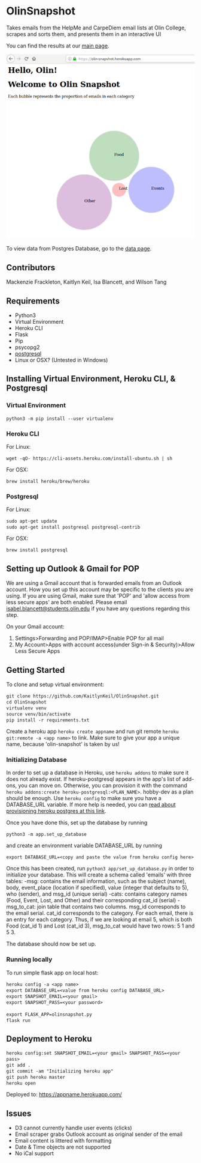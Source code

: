 # OlinSnapshot

Takes emails from the HelpMe and CarpeDiem email lists at Olin College, scrapes and sorts them, and presents them in an interactive UI

You can find the results at our [main page](https://olin-snapshot.herokuapp.com/).

![Home Screen](./docs/app_preview.png)

To view data from Postgres Database, go to the [data page](https://olin-snapshot.herokuapp.com/data).

## Contributors

Mackenzie Frackleton, Kaitlyn Keil, Isa Blancett, and Wilson Tang

## Requirements

* Python3
* Virtual Environment
* Heroku CLI
* Flask
* Pip
* psycopg2
* [postgresql](https://wiki.postgresql.org/wiki/Detailed_installation_guides)
* Linux or OSX? (Untested in Windows)

## Installing Virtual Environment, Heroku CLI, & Postgresql

### Virtual Environment

```shell
python3 -m pip install --user virtualenv
```

### Heroku CLI

For Linux:

```shell
wget -qO- https://cli-assets.heroku.com/install-ubuntu.sh | sh
```

For OSX:

```shell
brew install heroku/brew/heroku
```

### Postgresql

For Linux:

```shell
sudo apt-get update
sudo apt-get install postgresql postgresql-contrib
```

For OSX:

```shell
brew install postgresql
```

## Setting up Outlook & Gmail for POP

We are using a Gmail account that is forwarded emails from an Outlook account.  How you set up this account may be specific to the clients you are using.  If you are using Gmail, make sure that 'POP' and 'allow access from less secure apps' are both enabled.  Please email isabel.blancett@students.olin.edu if you have any questions regarding this step.

On your Gmail account:

1. Settings>Forwarding and POP/IMAP>Enable POP for all mail
2. My Account>Apps with account access(under Sign-in & Security)>Allow Less Secure Apps

## Getting Started

To clone and setup virtual environment:

```shell
git clone https://github.com/KaitlynKeil/OlinSnapshot.git
cd OlinSnapshot
virtualenv venv
source venv/bin/activate
pip install -r requirements.txt
```

Create a heroku app `heroku create appname` and run git remote `heroku git:remote -a <app name>` to link.  Make sure to give your app a unique name, because 'olin-snapshot' is taken by us!

### Initializing Database

In order to set up a database in Heroku, use `heroku addons` to make sure it does not already exist. If heroku-postgresql appears in the app's list of add-ons, you can move on. Otherwise, you can provision it with the command `heroku addons:create heroku-postgresql:<PLAN_NAME>`. hobby-dev as a plan should be enough. Use `heroku config` to make sure you have a DATABASE_URL variable. If more help is needed, you can [read about provisioning heroku postgres at this link](https://devcenter.heroku.com/articles/heroku-postgresql#provisioning-heroku-postgres).

Once you have done this, set up the database by running

```shell 
python3 -m app.set_up_database
```

and create an environment variable DATABASE_URL by running

```shell
export DATABASE_URL=<copy and paste the value from heroku config here>
```

Once this has been created, run `python3 app/set_up_database.py` in order to initialize your database. This will create a schema called 'emails' with three tables:
-msg: contains the email information, such as the subject (name), body, event_place (location if specified), value (integer that defaults to 5), who (sender), and msg_id (unique serial)
-cats: contains category names (Food, Event, Lost, and Other) and their corresponding cat_id (serial)
-msg_to_cat: join table that contains two columns. msg_id corresponds to the email serial. cat_id corresponds to the category. For each email, there is an entry for each category. Thus, if we are looking at email 5, which is both Food (cat_id 1) and Lost (cat_id 3), msg_to_cat would have two rows: 5 1 and 5 3.

The database should now be set up. 

### Running locally

To run simple flask app on local host:

```shell
heroku config -a <app name>
export DATABASE_URL=<value from heroku config DATABASE_URL>
export SNAPSHOT_EMAIL=<your gmail>
export SNAPSHOT_PASS=<your password>

export FLASK_APP=olinsnapshot.py
flask run
```

## Deployment to Heroku

```shell
heroku config:set SNAPSHOT_EMAIL=<your gmail> SNAPSHOT_PASS=<your pass>
git add .
git commit -am "Initializing heroku app"
git push heroku master
heroku open
```

Deployed to: https://appname.herokuapp.com/

## Issues
- D3 cannot currently handle user events (clicks)
- Email scraper grabs Outlook account as original sender of the email
- Email content is littered with formatting
- Date & Time objects are not supported
- No iCal support
